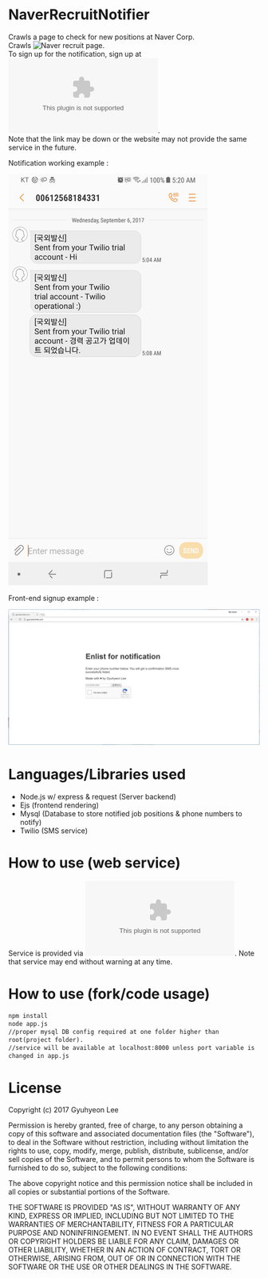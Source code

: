 # NaverRecruitNotifier
Crawls a page to check for new positions at Naver Corp.  
Crawls ![Naver recruit page](https://recruit.navercorp.com/naver/job/list/developer).  
To sign up for the notification, sign up at ![gyuhyeonlee.com](gyuhyeonlee.com).  
Note that the link may be down or the website may not provide the same service in the future.  
  
Notification working example :  
  
![example image](NotificationExample.png)  
  
Front-end signup example :  
  
![example image](WebpageExample.PNG)
  
# Languages/Libraries used
+ Node.js w/ express & request (Server backend)
+ Ejs (frontend rendering)
+ Mysql (Database to store notified job positions & phone numbers to notify)
+ Twilio (SMS service)

# How to use (web service)
Service is provided via ![gyuhyeonlee.com](gyuhyeonlee.com). Note that service may end without warning at any time.  

# How to use (fork/code usage)
```
npm install
node app.js
//proper mysql DB config required at one folder higher than root(project folder).
//service will be available at localhost:8000 unless port variable is changed in app.js
```

# License
Copyright (c) 2017 Gyuhyeon Lee

Permission is hereby granted, free of charge, to any person obtaining a copy
of this software and associated documentation files (the "Software"), to deal
in the Software without restriction, including without limitation the rights
to use, copy, modify, merge, publish, distribute, sublicense, and/or sell
copies of the Software, and to permit persons to whom the Software is
furnished to do so, subject to the following conditions:

The above copyright notice and this permission notice shall be included in all
copies or substantial portions of the Software.

THE SOFTWARE IS PROVIDED "AS IS", WITHOUT WARRANTY OF ANY KIND, EXPRESS OR
IMPLIED, INCLUDING BUT NOT LIMITED TO THE WARRANTIES OF MERCHANTABILITY,
FITNESS FOR A PARTICULAR PURPOSE AND NONINFRINGEMENT. IN NO EVENT SHALL THE
AUTHORS OR COPYRIGHT HOLDERS BE LIABLE FOR ANY CLAIM, DAMAGES OR OTHER
LIABILITY, WHETHER IN AN ACTION OF CONTRACT, TORT OR OTHERWISE, ARISING FROM,
OUT OF OR IN CONNECTION WITH THE SOFTWARE OR THE USE OR OTHER DEALINGS IN THE
SOFTWARE.
